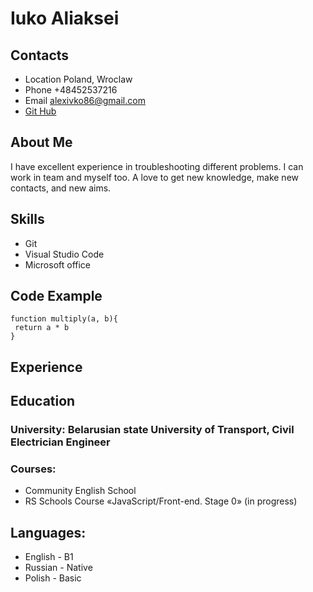 # Iuko Aliaksei
## Contacts
* Location Poland, Wroclaw
* Phone +48452537216
* Email alexivko86@gmail.com
* [Git Hub](https://github.com/Aliaksei42/rsschool-cv/branches)
## About Me
I have excellent experience in troubleshooting different problems.  I can work in team and myself too.   A love to get new knowledge, make new contacts, and new aims.
## Skills
* Git
* Visual Studio Code
* Microsoft office
## Code Example
```
function multiply(a, b){
 return a * b
}
```
## Experience
## Education
### University: Belarusian state University of Transport, Civil Electrician Engineer
### Courses:
* Community English School
* RS Schools Course «JavaScript/Front-end. Stage 0» (in progress)
## Languages:
* English - B1
* Russian - Native
* Polish - Basic


